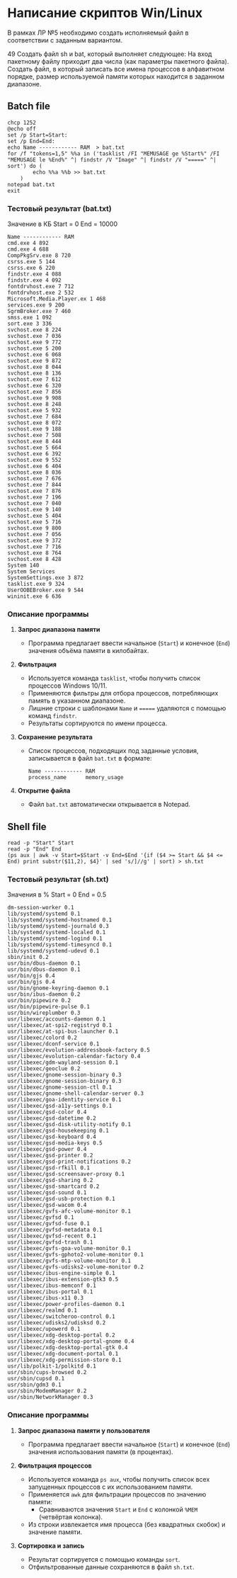 # Написание скриптов Win/Linux

В рамках ЛР №5 необходимо создать исполняемый файл в соответствии с заданным вариантом.

49 Создать файл sh и bat, который выполняет следующее: 
На вход пакетному файлу приходит два числа (как параметры пакетного файла). 
Создать файл, в который записать все имена процессов в алфавитном порядке, размер используемой памяти 
которых находится в заданном диапазоне.

## Batch file 

```
chcp 1252
@echo off
set /p Start=Start: 
set /p End=End:
echo Name ------------ RAM  > bat.txt
for /f "tokens=1,5" %%a in ('tasklist /FI "MEMUSAGE ge %Start%" /FI "MEMUSAGE le %End%" ^| findstr /V "Image" ^| findstr /V "=====" ^| sort') do (	
        echo %%a %%b >> bat.txt
    )
notepad bat.txt
exit
```
### Тестовый результат (bat.txt)

Значение в КБ
Start = 0
End = 10000

```
Name ------------ RAM  
cmd.exe 4 892 
cmd.exe 4 688 
CompPkgSrv.exe 8 720 
csrss.exe 5 144 
csrss.exe 6 220 
findstr.exe 4 088 
findstr.exe 4 092 
fontdrvhost.exe 7 712 
fontdrvhost.exe 2 532 
Microsoft.Media.Player.ex 1 468 
services.exe 9 200 
SgrmBroker.exe 7 460 
smss.exe 1 092 
sort.exe 3 336 
svchost.exe 8 224 
svchost.exe 7 036 
svchost.exe 9 772 
svchost.exe 5 200 
svchost.exe 6 068 
svchost.exe 9 872 
svchost.exe 8 044 
svchost.exe 8 136 
svchost.exe 7 612 
svchost.exe 6 320 
svchost.exe 7 856 
svchost.exe 9 908 
svchost.exe 8 248 
svchost.exe 5 932 
svchost.exe 7 684 
svchost.exe 8 072 
svchost.exe 9 188 
svchost.exe 7 508 
svchost.exe 8 444 
svchost.exe 5 664 
svchost.exe 6 392 
svchost.exe 9 552 
svchost.exe 6 404 
svchost.exe 8 036 
svchost.exe 7 676 
svchost.exe 7 844 
svchost.exe 7 876 
svchost.exe 7 196 
svchost.exe 7 040 
svchost.exe 9 140 
svchost.exe 5 404 
svchost.exe 5 716 
svchost.exe 9 800 
svchost.exe 7 056 
svchost.exe 9 372 
svchost.exe 7 716 
svchost.exe 8 764 
svchost.exe 8 428 
System 140 
System Services 
SystemSettings.exe 3 872 
tasklist.exe 9 324 
UserOOBEBroker.exe 9 544 
wininit.exe 6 636 
```

### Описание программы 
1. **Запрос диапазона памяти**
   - Программа предлагает ввести начальное (`Start`) и конечное (`End`) значения объёма памяти в килобайтах.
   
2. **Фильтрация**
   - Используется команда `tasklist`, чтобы получить список процессов Windows 10/11.
   - Применяются фильтры для отбора процессов, потребляющих память в указанном диапазоне.
   - Лишние строки с шаблонами `Name` и `=====` удаляются с помощью команд `findstr`.
   - Результаты сортируются по имени процесса.

3. **Сохранение результата**
   - Список процессов, подходящих под заданные условия, записывается в файл `bat.txt` в формате:
     ```
     Name ------------ RAM
     process_name      memory_usage
     ```

4. **Открытие файла**
   - Файл `bat.txt` автоматически открывается в Notepad.
   
 ## Shell file 
 
 ```
read -p "Start" Start
read -p "End" End
(ps aux | awk -v Start=$Start -v End=$End '{if ($4 >= Start && $4 <= End) print substr($11,2), $4}' | sed 's/]//g' | sort) > sh.txt
 ```

### Тестовый результат (sh.txt)

Значения в %
Start = 0
End = 0.5

```
dm-session-worker 0.1
lib/systemd/systemd 0.1
lib/systemd/systemd-hostnamed 0.1
lib/systemd/systemd-journald 0.3
lib/systemd/systemd-localed 0.1
lib/systemd/systemd-logind 0.1
lib/systemd/systemd-timesyncd 0.1
lib/systemd/systemd-udevd 0.1
sbin/init 0.2
usr/bin/dbus-daemon 0.1
usr/bin/dbus-daemon 0.1
usr/bin/gjs 0.4
usr/bin/gjs 0.4
usr/bin/gnome-keyring-daemon 0.1
usr/bin/ibus-daemon 0.2
usr/bin/pipewire 0.2
usr/bin/pipewire-pulse 0.1
usr/bin/wireplumber 0.3
usr/libexec/accounts-daemon 0.1
usr/libexec/at-spi2-registryd 0.1
usr/libexec/at-spi-bus-launcher 0.1
usr/libexec/colord 0.2
usr/libexec/dconf-service 0.1
usr/libexec/evolution-addressbook-factory 0.5
usr/libexec/evolution-calendar-factory 0.4
usr/libexec/gdm-wayland-session 0.1
usr/libexec/geoclue 0.2
usr/libexec/gnome-session-binary 0.3
usr/libexec/gnome-session-binary 0.3
usr/libexec/gnome-session-ctl 0.1
usr/libexec/gnome-shell-calendar-server 0.3
usr/libexec/goa-identity-service 0.1
usr/libexec/gsd-a11y-settings 0.1
usr/libexec/gsd-color 0.4
usr/libexec/gsd-datetime 0.2
usr/libexec/gsd-disk-utility-notify 0.1
usr/libexec/gsd-housekeeping 0.1
usr/libexec/gsd-keyboard 0.4
usr/libexec/gsd-media-keys 0.5
usr/libexec/gsd-power 0.4
usr/libexec/gsd-printer 0.2
usr/libexec/gsd-print-notifications 0.2
usr/libexec/gsd-rfkill 0.1
usr/libexec/gsd-screensaver-proxy 0.1
usr/libexec/gsd-sharing 0.2
usr/libexec/gsd-smartcard 0.2
usr/libexec/gsd-sound 0.1
usr/libexec/gsd-usb-protection 0.1
usr/libexec/gsd-wacom 0.4
usr/libexec/gvfs-afc-volume-monitor 0.1
usr/libexec/gvfsd 0.1
usr/libexec/gvfsd-fuse 0.1
usr/libexec/gvfsd-metadata 0.1
usr/libexec/gvfsd-recent 0.1
usr/libexec/gvfsd-trash 0.1
usr/libexec/gvfs-goa-volume-monitor 0.1
usr/libexec/gvfs-gphoto2-volume-monitor 0.1
usr/libexec/gvfs-mtp-volume-monitor 0.1
usr/libexec/gvfs-udisks2-volume-monitor 0.2
usr/libexec/ibus-engine-simple 0.1
usr/libexec/ibus-extension-gtk3 0.5
usr/libexec/ibus-memconf 0.1
usr/libexec/ibus-portal 0.1
usr/libexec/ibus-x11 0.3
usr/libexec/power-profiles-daemon 0.1
usr/libexec/realmd 0.1
usr/libexec/switcheroo-control 0.1
usr/libexec/udisks2/udisksd 0.2
usr/libexec/upowerd 0.1
usr/libexec/xdg-desktop-portal 0.2
usr/libexec/xdg-desktop-portal-gnome 0.4
usr/libexec/xdg-desktop-portal-gtk 0.4
usr/libexec/xdg-document-portal 0.1
usr/libexec/xdg-permission-store 0.1
usr/lib/polkit-1/polkitd 0.1
usr/sbin/cups-browsed 0.2
usr/sbin/cupsd 0.1
usr/sbin/gdm3 0.1
usr/sbin/ModemManager 0.2
usr/sbin/NetworkManager 0.3
```

### Описание программы 

1. **Запрос диапазона памяти у пользователя**
   - Программа предлагает ввести начальное (`Start`) и конечное (`End`) значения использования памяти (в процентах).

2. **Фильтрация процессов**
   - Используется команда `ps aux`, чтобы получить список всех запущенных процессов с их использованием памяти.
   - Применяется `awk` для фильтрации процессов по значению памяти:
     - Сравниваются значения `Start` и `End` с колонкой `%MEM` (четвёртая колонка).
   - Из строки извлекается имя процесса (без квадратных скобок) и значение памяти.

3. **Сортировка и запись**
   - Результат сортируется с помощью команды `sort`.
   - Отфильтрованные данные сохраняются в файл `sh.txt`.








